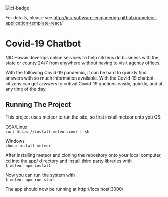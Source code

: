 ![ci-badge](https://github.com/ics-software-engineering/meteor-application-template-react/workflows/ci-meteor-application-template-react/badge.svg)

For details, please see http://ics-software-engineering.github.io/meteor-application-template-react/

# Covid-19 Chatbot 
NIC Hawaii develops online services to help citizens do business with the state or county 24/7 from anywhere without having to visit agency offices. 

With the following Covid-19 pandemic, it can be hard to quickly find answers with so much information available. With the Covid-19 chatbot, citizens can get answers to critival Covid-19 quetions easily, quickly, and at any time of the day. 

## Running The Project
This project uses meteor to run the site, so first install meteor onto you OS:

OSX/Linux\
`curl https://install.meteor.com/ | sh`

Windows\
`choco install meteor`

After installing meteor and cloning the repository onto your local computer, cd into the app/ directory and install third party libraries with\
`$ meteor npm install`

Now you can run the system with\
`$ meteor npm run start`

The app should now be running at http://localhost:3000/

